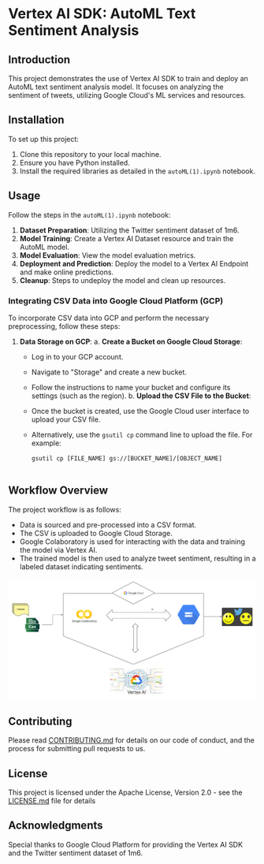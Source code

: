 # Vertex AI SDK: AutoML Text Sentiment Analysis

## Introduction
This project demonstrates the use of Vertex AI SDK to train and deploy an AutoML text sentiment analysis model. It focuses on analyzing the sentiment of tweets, utilizing Google Cloud's ML services and resources.


## Installation
To set up this project:

1. Clone this repository to your local machine.
2. Ensure you have Python installed.
3. Install the required libraries as detailed in the `autoML(1).ipynb` notebook.

## Usage
Follow the steps in the `autoML(1).ipynb` notebook:

1. **Dataset Preparation**: Utilizing the Twitter sentiment dataset of 1m6.
2. **Model Training**: Create a Vertex AI Dataset resource and train the AutoML model.
3. **Model Evaluation**: View the model evaluation metrics.
4. **Deployment and Prediction**: Deploy the model to a Vertex AI Endpoint and make online predictions.
5. **Cleanup**: Steps to undeploy the model and clean up resources.

### Integrating CSV Data into Google Cloud Platform (GCP)
To incorporate CSV data into GCP and perform the necessary preprocessing, follow these steps:

1. **Data Storage on GCP**: 
   a. **Create a Bucket on Google Cloud Storage**:
      - Log in to your GCP account.
      - Navigate to "Storage" and create a new bucket.
      - Follow the instructions to name your bucket and configure its settings (such as the region).
   b. **Upload the CSV File to the Bucket**:
      - Once the bucket is created, use the Google Cloud user interface to upload your CSV file.
      - Alternatively, use the `gsutil cp` command line to upload the file. For example:
        
        ```
        gsutil cp [FILE_NAME] gs://[BUCKET_NAME]/[OBJECT_NAME]
       
        ```
## Workflow Overview
The project workflow is as follows:
- Data is sourced and pre-processed into a CSV format.
- The CSV is uploaded to Google Cloud Storage.
- Google Colaboratory is used for interacting with the data and training the model via Vertex AI.
- The trained model is then used to analyze tweet sentiment, resulting in a labeled dataset indicating sentiments.
    
![Workflow Diagram](workflow.png "Workflow Diagram")   

     
## Contributing
Please read [CONTRIBUTING.md](CONTRIBUTING.md) for details on our code of conduct, and the process for submitting pull requests to us.

## License
This project is licensed under the Apache License, Version 2.0 - see the [LICENSE.md](LICENSE.md) file for details

## Acknowledgments
Special thanks to Google Cloud Platform for providing the Vertex AI SDK and the Twitter sentiment dataset of 1m6.

